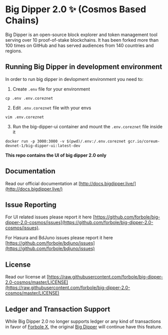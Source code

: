 # Big Dipper 2.0 ✨ (Cosmos Based Chains)
Big Dipper is an open-source block explorer and token management tool serving over 10 proof-of-stake blockchains. It has been forked more than 100 times on GitHub and has served audiences from 140 countries and regions.

## Running Big Dipper in development environment
In order to run big dipper in devlopment environment you need to:

1) Create `.env` file for your environment

`cp .env .env.coreznet`

2) Edit `.env.coreznet` file with your envs

`vim .env.coreznet`

3) Run the big-dipper-ui container and mount the `.env.coreznet` file inside it

`docker run -p 3000:3000 -v $(pwd)/.env:/.env.coreznet gcr.io/coreum-devnet-1/big-dipper-ui:latest-dev`

**This repo contains the UI of big dipper 2.0 only**

## Documentation
Read our official documentation at [http://docs.bigdipper.live/](http://docs.bigdipper.live/)

## Issue Reporting
For UI related issues please report it here [https://github.com/forbole/big-dipper-2.0-cosmos/issues](https://github.com/forbole/big-dipper-2.0-cosmos/issues).

For Hasura and BdJuno issues please report it here [https://github.com/forbole/bdjuno/issues](https://github.com/forbole/bdjuno/issues)

## License
Read our license at [https://raw.githubusercontent.com/forbole/big-dipper-2.0-cosmos/master/LICENSE](https://raw.githubusercontent.com/forbole/big-dipper-2.0-cosmos/master/LICENSE)

## Ledger and Transaction Support
While Big Dipper 2.0 no longer supports ledger or any kind of transactions in favor of [Forbole X](https://github.com/forbole/forbole-x), the original [Big Dipper](https://github.com/forbole/big-dipper) will continue have this feature.